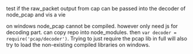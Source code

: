 test if the raw_packet output from cap can be passed into the decoder of node_pcap and vis a vie

on windows node_pcap cannot be compiled. however only need js for decoding part. can copy repo into node_modules. then `var decoder = require('pcap/decoder')`. Trying to just require the pcap lib in full will also try to load the non-existing compiled libraries on windows.


